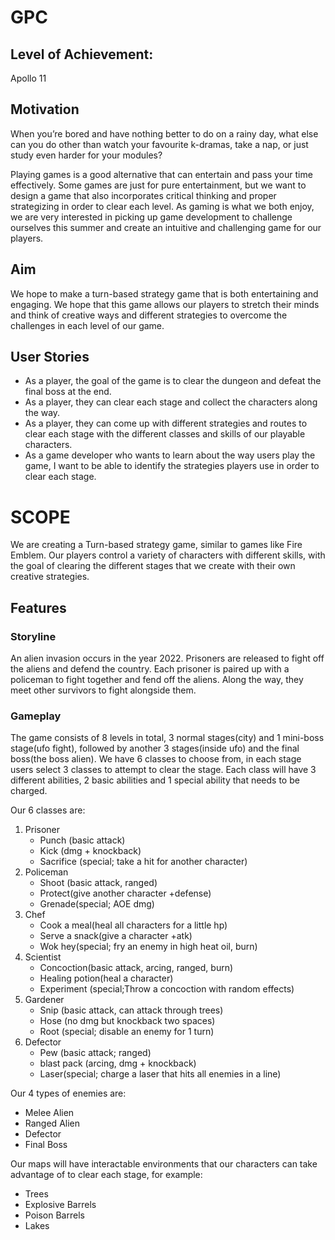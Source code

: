 # GPC

## Level of Achievement: 

Apollo 11 

## Motivation 

When you’re bored and have nothing better to do on a rainy day, what else can you do other than watch your favourite k-dramas, take a nap, or just study even harder for your modules?

Playing games is a good alternative that can entertain and pass your time effectively. Some games are just for pure entertainment, but we want to design a game that also incorporates critical thinking and proper strategizing in order to clear each level. As gaming is what we both enjoy, we are very interested in picking up game development to challenge ourselves this summer and create an intuitive and challenging game for our players.

## Aim 

We hope to make a turn-based strategy game that is both entertaining and engaging. We hope that this game allows our players to stretch their minds and think of creative ways and different strategies to overcome the challenges in each level of our game.

## User Stories

- As a player, the goal of the game is to clear the dungeon and defeat the final boss at the end.
- As a player, they can clear each stage and collect the characters along the way.
- As a player, they can come up with different strategies and routes to clear each stage with the different classes and skills of our playable characters.
- As a game developer who wants to learn about the way users play the game, I want to be able to identify the strategies players use in order to clear each stage.

# SCOPE
We are creating a Turn-based strategy game, similar to games like Fire Emblem. Our players control a variety of characters  with different skills, with the goal of clearing the different stages that we create with their own creative strategies.

## Features
### Storyline
An alien invasion occurs in the year 2022. Prisoners are released to fight off the aliens and defend the country. Each prisoner is paired up with a policeman to fight together and fend off the aliens. Along the way, they meet other survivors to fight alongside them.

### Gameplay
The game consists of 8 levels in total, 3 normal stages(city) and 1 mini-boss stage(ufo fight), followed by another 3 stages(inside ufo) and the final boss(the boss alien). We have 6 classes to choose from, in each stage users select 3 classes to attempt to clear the stage. Each class will have 3 different abilities, 2 basic abilities and 1 special ability that needs to be charged. 


Our 6 classes are:
1. Prisoner
   - Punch (basic attack)
   - Kick (dmg + knockback)
   -  Sacrifice (special; take a hit for another character)
2. Policeman
   - Shoot (basic attack, ranged)
   - Protect(give another character +defense)
   - Grenade(special; AOE dmg)
3. Chef
   - Cook a meal(heal all characters for a little hp)
   - Serve a snack(give a character +atk)
   - Wok hey(special; fry an enemy in high heat oil, burn)
4. Scientist
   - Concoction(basic attack, arcing, ranged, burn)  
   - Healing potion(heal a character)
   - Experiment (special;Throw a concoction with random effects)
5. Gardener
   - Snip (basic attack, can attack through trees)
   - Hose (no dmg but knockback two spaces)
   - Root (special; disable an enemy for 1 turn)
6. Defector
   - Pew (basic attack; ranged)
   - blast pack (arcing, dmg + knockback)
   - Laser(special; charge a laser that hits all enemies in a line)

Our 4 types of enemies are:
- Melee Alien
- Ranged Alien
- Defector
- Final Boss

Our maps will have interactable environments that our characters can take advantage of to clear each stage, for example:
- Trees
- Explosive Barrels
- Poison Barrels
- Lakes
